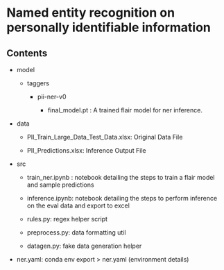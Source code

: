# Named entity recognition on personally identifiable information

## Contents

- model

  - taggers

    - pii-ner-v0

      - final_model.pt : A trained flair model for ner inference.

- data

  - PII_Train_Large_Data_Test_Data.xlsx: Original Data File

  - PII_Predictions.xlsx: Inference Output File

- src

  - train_ner.ipynb : notebook detailing the steps to train a flair model and sample predictions

  - inference.ipynb: notebook detailing the steps to perform inference on the eval data and export to excel

  - rules.py: regex helper script

  - preprocess.py: data formatting util

  - datagen.py: fake data generation helper

- ner.yaml: conda env export > ner.yaml (environment details)

